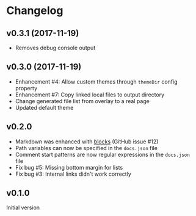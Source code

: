 
# Changelog


## v0.3.1 (2017-11-19)

* Removes debug console output


## v0.3.0 (2017-11-19)

* Enhancement #4: Allow custom themes through `themeDir` config property
* Enhancement #7: Copy linked local files to output directory
* Change generated file list from overlay to a real page
* Updated default theme


## v0.2.0

* Markdown was enhanced with [blocks](docs/user/blocks.md) (GitHub issue #12)
* Path variables can now be specified in the `docs.json` file
* Comment start patterns are now regular expressions in the `docs.json` file
* Fix bug #5: Missing bottom margin for lists
* Fix bug #3: Internal links didn't work correctly


## v0.1.0

Initial version
